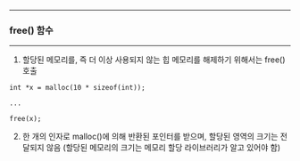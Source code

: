 -----
### free() 함수
-----
1. 할당된 메모리를, 즉 더 이상 사용되지 않는 힙 메모리를 해제하기 위해서는 free() 호출
```
int *x = malloc(10 * sizeof(int));

...

free(x);
```

2. 한 개의 인자로 malloc()에 의해 반환된 포인터를 받으며, 할당된 영역의 크기는 전달되지 않음 (할당된 메모리의 크기는 메모리 할당 라이브러리가 알고 있어야 함)
